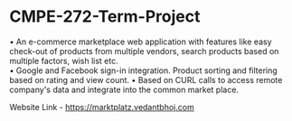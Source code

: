 # CMPE-272-Term-Project
 • An e-commerce marketplace web application with features like easy check-out of products from multiple vendors, search products based on multiple factors, wish list etc.  
 • Google and Facebook sign-in integration. Product sorting and filtering based on rating and view count. 
 • Based on CURL calls to access remote company's data and integrate into the common market place.
 
 Website Link - https://marktplatz.vedantbhoj.com
